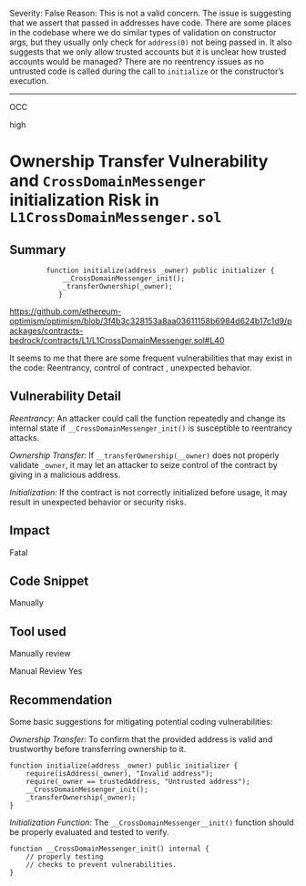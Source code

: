 Severity: False
Reason: This is not a valid concern. The issue is suggesting that we assert that passed in addresses have code. There are some places in the codebase where we do similar types of validation on constructor args, but they usually only check for `address(0)` not being passed in. It also suggests that we only allow trusted accounts but it is unclear how trusted accounts would be managed?
  There are no reentrency issues as no untrusted code is called during the call to `initialize` or the constructor’s execution.


---

OCC

high

# Ownership Transfer Vulnerability and `CrossDomainMessenger` initialization Risk in `L1CrossDomainMessenger.sol`


## Summary

```solidity
         function initialize(address _owner) public initializer {
             __CrossDomainMessenger_init();
             _transferOwnership(_owner);
            }
```
https://github.com/ethereum-optimism/optimism/blob/3f4b3c328153a8aa03611158b6984d624b17c1d9/packages/contracts-bedrock/contracts/L1/L1CrossDomainMessenger.sol#L40


   It seems to me that there are some frequent vulnerabilities that may exist in the code:
Reentrancy, control of contract , unexpected behavior.


## Vulnerability Detail

  *Reentrancy:*  An attacker could call the function repeatedly and change its internal state if  `__CrossDomainMessenger_init()` is susceptible to reentrancy attacks.

*Ownership Transfer:* If   `__transferOwnership(__owner)`  does not properly validate `_owner`, it may let an attacker to seize control of the contract by giving in a malicious address.

*Initialization:* If the contract is not correctly initialized before usage, it may result in unexpected behavior or security risks.

## Impact
  Fatal

## Code Snippet
 Manually

## Tool used
   Manually review

Manual Review
 Yes

## Recommendation

  Some basic suggestions for mitigating potential coding vulnerabilities:

*Ownership Transfer:* To confirm that the provided address is valid and trustworthy before transferring ownership to it.

```solidity
function initialize(address _owner) public initializer {
    require(isAddress(_owner), "Invalid address");
    require(_owner == trustedAddress, "Untrusted address");
    __CrossDomainMessenger_init();
    _transferOwnership(_owner);
}
```



*Initialization Function:*  The `__CrossDomainMessenger__init()` function should be properly evaluated and tested to verify.

```solidity
function __CrossDomainMessenger_init() internal {
    // properly testing
    // checks to prevent vulnerabilities.
}
```